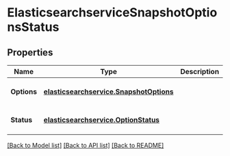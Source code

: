 # ElasticsearchserviceSnapshotOptionsStatus
## Properties

Name | Type | Description | Notes
------------ | ------------- | ------------- | -------------
**Options** | [**elasticsearchservice.SnapshotOptions**](elasticsearchservice.SnapshotOptions.md) |  | [optional] [default to null]
**Status** | [**elasticsearchservice.OptionStatus**](elasticsearchservice.OptionStatus.md) |  | [optional] [default to null]

[[Back to Model list]](../README.md#documentation-for-models) [[Back to API list]](../README.md#documentation-for-api-endpoints) [[Back to README]](../README.md)

